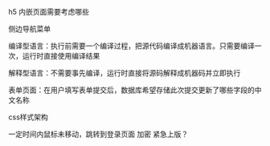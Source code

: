 h5 内嵌页面需要考虑哪些

侧边导航菜单

编译型语言：执行前需要一个编译过程，把源代码编译成机器语言。只需要编译一次，运行时直接使用编译结果

解释型语言：不需要事先编译，运行时直接将源码解释成机器码并立即执行

表单页面：在用户填写表单提交后，数据库希望存储此次提交更新了哪些字段的中文名称

css样式架构

一定时间内鼠标未移动，跳转到登录页面
加密
紧急上版？

